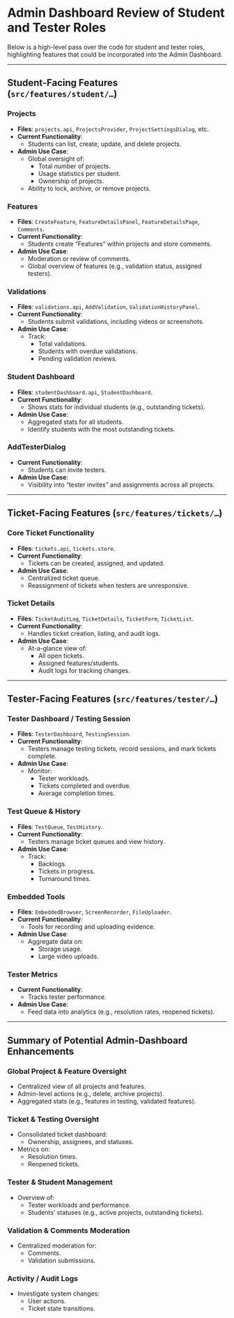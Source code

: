 # Admin Dashboard Review of Student and Tester Roles

Below is a high-level pass over the code for student and tester roles, highlighting features that could be incorporated into the Admin Dashboard.

---

## Student-Facing Features (`src/features/student/…`)

### **Projects**
- **Files**: `projects.api`, `ProjectsProvider`, `ProjectSettingsDialog`, etc.
- **Current Functionality**:
  - Students can list, create, update, and delete projects.
- **Admin Use Case**:
  - Global oversight of:
    - Total number of projects.
    - Usage statistics per student.
    - Ownership of projects.
  - Ability to lock, archive, or remove projects.

### **Features**
- **Files**: `CreateFeature`, `FeatureDetailsPanel`, `FeatureDetailsPage`, `Comments`.
- **Current Functionality**:
  - Students create “Features” within projects and store comments.
- **Admin Use Case**:
  - Moderation or review of comments.
  - Global overview of features (e.g., validation status, assigned testers).

### **Validations**
- **Files**: `validations.api`, `AddValidation`, `ValidationHistoryPanel`.
- **Current Functionality**:
  - Students submit validations, including videos or screenshots.
- **Admin Use Case**:
  - Track:
    - Total validations.
    - Students with overdue validations.
    - Pending validation reviews.

### **Student Dashboard**
- **Files**: `studentDashboard.api`, `StudentDashboard`.
- **Current Functionality**:
  - Shows stats for individual students (e.g., outstanding tickets).
- **Admin Use Case**:
  - Aggregated stats for all students.
  - Identify students with the most outstanding tickets.

### **AddTesterDialog**
- **Current Functionality**:
  - Students can invite testers.
- **Admin Use Case**:
  - Visibility into “tester invites” and assignments across all projects.

---

## Ticket-Facing Features (`src/features/tickets/…`)

### **Core Ticket Functionality**
- **Files**: `tickets.api`, `tickets.store`.
- **Current Functionality**:
  - Tickets can be created, assigned, and updated.
- **Admin Use Case**:
  - Centralized ticket queue.
  - Reassignment of tickets when testers are unresponsive.

### **Ticket Details**
- **Files**: `TicketAuditLog`, `TicketDetails`, `TicketForm`, `TicketList`.
- **Current Functionality**:
  - Handles ticket creation, listing, and audit logs.
- **Admin Use Case**:
  - At-a-glance view of:
    - All open tickets.
    - Assigned features/students.
    - Audit logs for tracking changes.

---

## Tester-Facing Features (`src/features/tester/…`)

### **Tester Dashboard / Testing Session**
- **Files**: `TesterDashboard`, `TestingSession`.
- **Current Functionality**:
  - Testers manage testing tickets, record sessions, and mark tickets complete.
- **Admin Use Case**:
  - Monitor:
    - Tester workloads.
    - Tickets completed and overdue.
    - Average completion times.

### **Test Queue & History**
- **Files**: `TestQueue`, `TestHistory`.
- **Current Functionality**:
  - Testers manage ticket queues and view history.
- **Admin Use Case**:
  - Track:
    - Backlogs.
    - Tickets in progress.
    - Turnaround times.

### **Embedded Tools**
- **Files**: `EmbeddedBrowser`, `ScreenRecorder`, `FileUploader`.
- **Current Functionality**:
  - Tools for recording and uploading evidence.
- **Admin Use Case**:
  - Aggregate data on:
    - Storage usage.
    - Large video uploads.

### **Tester Metrics**
- **Current Functionality**:
  - Tracks tester performance.
- **Admin Use Case**:
  - Feed data into analytics (e.g., resolution rates, reopened tickets).

---

## Summary of Potential Admin-Dashboard Enhancements

### **Global Project & Feature Oversight**
- Centralized view of all projects and features.
- Admin-level actions (e.g., delete, archive projects).
- Aggregated stats (e.g., features in testing, validated features).

### **Ticket & Testing Oversight**
- Consolidated ticket dashboard:
  - Ownership, assignees, and statuses.
- Metrics on:
  - Resolution times.
  - Reopened tickets.

### **Tester & Student Management**
- Overview of:
  - Tester workloads and performance.
  - Students’ statuses (e.g., active projects, outstanding tickets).

### **Validation & Comments Moderation**
- Centralized moderation for:
  - Comments.
  - Validation submissions.

### **Activity / Audit Logs**
- Investigate system changes:
  - User actions.
  - Ticket state transitions.
